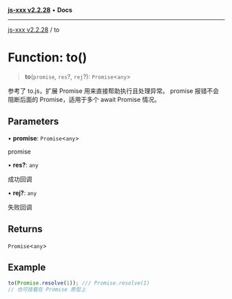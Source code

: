 [**js-xxx v2.2.28**](../README.md) • **Docs**

***

[js-xxx v2.2.28](../README.md) / to

# Function: to()

> **to**(`promise`, `res`?, `rej`?): `Promise`\<`any`\>

参考了 to.js，扩展 Promise 用来直接帮助执行且处理异常。
promise 报错不会阻断后面的 Promise，适用于多个 await Promise 情况。

## Parameters

• **promise**: `Promise`\<`any`\>

promise

• **res?**: `any`

成功回调

• **rej?**: `any`

失败回调

## Returns

`Promise`\<`any`\>

## Example

```ts
to(Promise.resolve(1)); /// Promise.resolve(1)
// 也可挂载在 Promise 原型上
```
